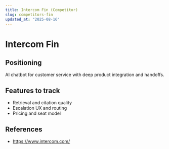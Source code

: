 ```yaml
---
title: Intercom Fin (Competitor)
slug: competitors-fin
updated_at: "2025-08-16"
---
```


# Intercom Fin

## Positioning
AI chatbot for customer service with deep product integration and handoffs.

## Features to track
- Retrieval and citation quality
- Escalation UX and routing
- Pricing and seat model

## References
- https://www.intercom.com/